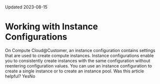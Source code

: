 Updated 2023-08-15
# Working with Instance Configurations
On Compute Cloud@Customer, an instance configuration contains settings that are used to create compute instances. Instance configurations enable you to consistently create instances with the same configuration without reentering configuration values. You can use an instance configuration to create a single instance or to create an instance pool.
Was this article helpful?
YesNo

